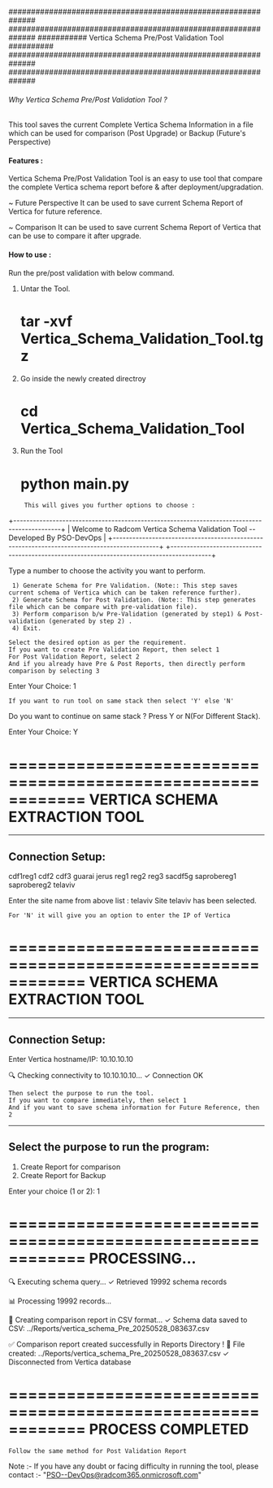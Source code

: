 ##############################################################
##############################################################
########### Vertica Schema Pre/Post Validation Tool ##########
##############################################################
##############################################################

###### Why Vertica Schema Pre/Post Validation Tool ?

This tool saves the current Complete Vertica Schema Information in a file which can be used for comparison (Post Upgrade) or Backup (Future's Perspective)


#### Features :

Vertica Schema Pre/Post Validation Tool is an easy to use tool that compare the complete Vertica schema report before & after deployment/upgradation.

~ Future Perspective
        It can be used to save current Schema Report of Vertica for future reference.

~ Comparison
        It can be used to save current Schema Report of Vertica that can be use to compare it after upgrade.


#### How to use :

Run the pre/post validation with below command.

1. Untar the Tool.
   # tar -xvf Vertica_Schema_Validation_Tool.tgz

2. Go inside the newly created directroy
   # cd Vertica_Schema_Validation_Tool

3. Run the Tool
   # python main.py
		
		This will gives you further options to choose :
		
+--------------------------------------------------------------------------------------------+
| Welcome to Radcom Vertica Schema Validation Tool -- Developed By PSO-DevOps |
+--------------------------------------------------------------------------------------------+
+------------------------------------------------------------------------------------------+

Type a number to choose the activity you want to perform.

     1) Generate Schema for Pre Validation. (Note:: This step saves current schema of Vertica which can be taken reference further).
     2) Generate Schema for Post Validation. (Note:: This step generates file which can be compare with pre-validation file).
     3) Perform comparison b/w Pre-Validation (generated by step1) & Post-validation (generated by step 2) .
     4) Exit.

```
Select the desired option as per the requirement.
If you want to create Pre Validation Report, then select 1
For Post Validation Report, select 2
And if you already have Pre & Post Reports, then directly perform comparison by selecting 3
```


Enter Your Choice: 1

```
If you want to run tool on same stack then select 'Y' else 'N'
```

Do you want to continue on same stack ? Press Y or N(For Different Stack).

Enter Your Choice: Y

============================================================
    VERTICA SCHEMA EXTRACTION TOOL
============================================================

----------------------------------------
Connection Setup:
----------------------------------------
cdf1reg1
cdf2
cdf3
guarai
jerus
reg1
reg2
reg3
sacdf5g
saprobereg1
saprobereg2
telaviv

Enter the site name from above list : telaviv
Site telaviv has been selected.

```
For 'N' it will give you an option to enter the IP of Vertica
```

============================================================
    VERTICA SCHEMA EXTRACTION TOOL
============================================================

----------------------------------------
Connection Setup:
----------------------------------------
Enter Vertica hostname/IP: 10.10.10.10

🔍 Checking connectivity to 10.10.10.10...
✓ Connection OK


```
Then select the purpose to run the tool. 
If you want to compare immediately, then select 1
And if you want to save schema information for Future Reference, then 2
```


----------------------------------------
Select the purpose to run the program:
----------------------------------------
1. Create Report for comparison
2. Create Report for Backup

Enter your choice (1 or 2): 1

============================================================
    PROCESSING...
============================================================

🔍 Executing schema query...
✓ Retrieved 19992 schema records

📊 Processing 19992 records...

📄 Creating comparison report in CSV format...
✓ Schema data saved to CSV: ../Reports/vertica_schema_Pre_20250528_083637.csv

✅ Comparison report created successfully in Reports Directory !
📁 File created: ../Reports/vertica_schema_Pre_20250528_083637.csv
✓ Disconnected from Vertica database

============================================================
    PROCESS COMPLETED
============================================================

```
Follow the same method for Post Validation Report
```

Note :- If you have any doubt or facing difficulty in running the tool, please contact :- "PSO--DevOps@radcom365.onmicrosoft.com"


